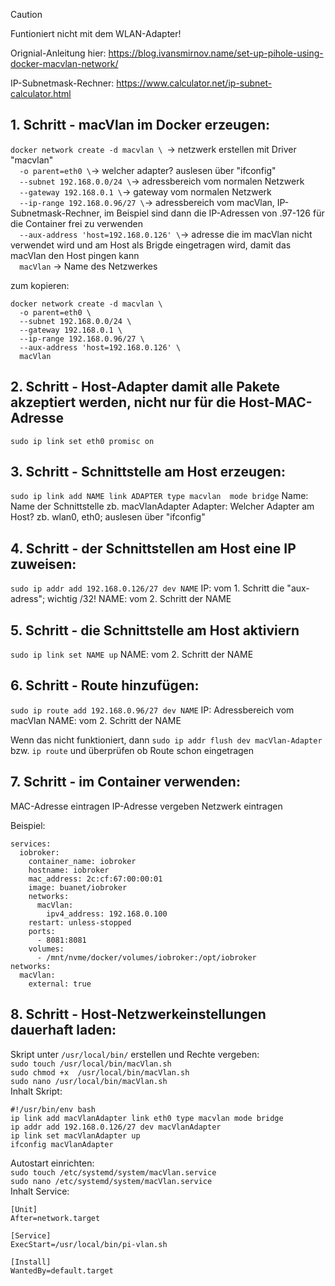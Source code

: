 > [!CAUTION]
> Funtioniert nicht mit dem WLAN-Adapter!

Orignial-Anleitung hier:
https://blog.ivansmirnov.name/set-up-pihole-using-docker-macvlan-network/

IP-Subnetmask-Rechner:
https://www.calculator.net/ip-subnet-calculator.html

## 1. Schritt - macVlan im Docker erzeugen:
`docker network create -d macvlan \ `-> netzwerk erstellen mit Driver "macvlan" <br/>
`  -o parent=eth0 \`-> welcher adapter? auslesen über "ifconfig" <br/>
`  --subnet 192.168.0.0/24 \`-> adressbereich vom normalen Netzwerk <br/>
`  --gateway 192.168.0.1 \`-> gateway vom normalen Netzwerk <br/>
`  --ip-range 192.168.0.96/27 \`-> adressbereich vom macVlan, IP-Subnetmask-Rechner, im Beispiel sind dann die IP-Adressen von .97-126 für die Container frei zu verwenden <br/>
`  --aux-address 'host=192.168.0.126' \`-> adresse die im macVlan nicht verwendet wird und am Host als Brigde eingetragen wird, damit das macVlan den Host pingen kann <br/>
`  macVlan` -> Name des Netzwerkes

zum kopieren:
```
docker network create -d macvlan \
  -o parent=eth0 \
  --subnet 192.168.0.0/24 \
  --gateway 192.168.0.1 \
  --ip-range 192.168.0.96/27 \
  --aux-address 'host=192.168.0.126' \
  macVlan
```

## 2. Schritt - Host-Adapter damit alle Pakete akzeptiert werden, nicht nur für die Host-MAC-Adresse
`sudo ip link set eth0 promisc on`

## 3. Schritt - Schnittstelle am Host erzeugen:
`sudo ip link add NAME link ADAPTER type macvlan  mode bridge`
Name: Name der Schnittstelle zb. macVlanAdapter
Adapter: Welcher Adapter am Host? zb. wlan0, eth0; auslesen über "ifconfig"

## 4. Schritt - der Schnittstellen am Host eine IP zuweisen:
`sudo ip addr add 192.168.0.126/27 dev NAME`
IP: vom 1. Schritt die "aux-adress"; wichtig /32!
NAME: vom 2. Schritt der NAME

## 5. Schritt - die Schnittstelle am Host aktiviern
`sudo ip link set NAME up`
NAME: vom 2. Schritt der NAME

## 6. Schritt - Route hinzufügen:
`sudo ip route add 192.168.0.96/27 dev NAME`
IP: Adressbereich vom macVlan
NAME: vom 2. Schritt der NAME

Wenn das nicht funktioniert, dann `sudo ip addr flush dev macVlan-Adapter` bzw. `ip route` und überprüfen ob Route schon eingetragen

## 7. Schritt - im Container verwenden:
MAC-Adresse eintragen
IP-Adresse vergeben
Netzwerk eintragen

Beispiel:
```
services:
  iobroker:
    container_name: iobroker
    hostname: iobroker
    mac_address: 2c:cf:67:00:00:01
    image: buanet/iobroker
    networks:
      macVlan:
        ipv4_address: 192.168.0.100
    restart: unless-stopped
    ports:
      - 8081:8081
    volumes:
      - /mnt/nvme/docker/volumes/iobroker:/opt/iobroker
networks:
  macVlan:
    external: true
```

## 8. Schritt - Host-Netzwerkeinstellungen dauerhaft laden:
Skript unter `/usr/local/bin/` erstellen und Rechte vergeben: <br/>
`sudo touch /usr/local/bin/macVlan.sh` <br/>
`sudo chmod +x  /usr/local/bin/macVlan.sh` <br/>
`sudo nano /usr/local/bin/macVlan.sh` <br/>
Inhalt Skript: <br/>
```
#!/usr/bin/env bash
ip link add macVlanAdapter link eth0 type macvlan mode bridge
ip addr add 192.168.0.126/27 dev macVlanAdapter
ip link set macVlanAdapter up
ifconfig macVlanAdapter
```
Autostart einrichten: <br/>
`sudo touch /etc/systemd/system/macVlan.service` <br/>
`sudo nano /etc/systemd/system/macVlan.service` <br/>
Inhalt Service: <br/>
```
[Unit]
After=network.target

[Service]
ExecStart=/usr/local/bin/pi-vlan.sh

[Install]
WantedBy=default.target
```
